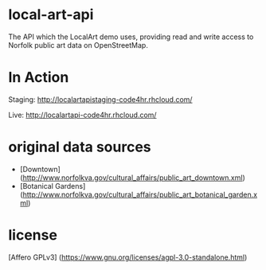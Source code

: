 local-art-api
=============

The API which the LocalArt demo uses, providing read and write access to Norfolk public art data on OpenStreetMap.

In Action
==========
Staging: http://localartapistaging-code4hr.rhcloud.com/  

Live: http://localartapi-code4hr.rhcloud.com/

original data sources
=====================
* [Downtown] (http://www.norfolkva.gov/cultural_affairs/public_art_downtown.xml)
* [Botanical Gardens] (http://www.norfolkva.gov/cultural_affairs/public_art_botanical_garden.xml)

license
=======
[Affero GPLv3] (https://www.gnu.org/licenses/agpl-3.0-standalone.html)

